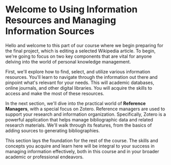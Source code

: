 # Welcome to Using Information Resources and Managing Information Sources

Hello and welcome to this
part of our course
where we begin preparing
for the final project,
which is editing a
selected Wikipedia article.
To begin, we're going to focus
on two key components that are
vital for anyone delving
into the world of
personal knowledge management.

First, we'll explore how to
find, select, and utilize
various information resources.
You'll learn to navigate through
the information out there and
pinpoint what's relevant for your needs.
This will academic databases,
online journals, and
other digital libraries.
You will acquire the
skills to access and
make the most of these resources.

In the next section,
we'll dive into the
practical world of **Reference Managers**,
with a special focus on Zotero.
Reference managers are used to
support your research and information organization.
Specifically,
Zotero is a powerful application that helps 
manage bibliographic data and related research materials.
We'll walk through its features,
from the basics of adding sources
to generating bibliographies.

This section lays the foundation
for the rest of the course.
The skills and concepts you acquire and learn here
will be integral to your success
in managing information effectively,
both in this course and
in your broader academic or professional endeavors.
